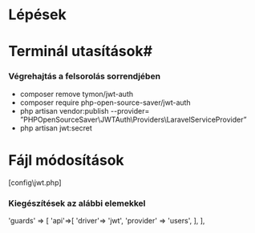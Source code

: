 # Lépések #

# Terminál utasítások#
### Végrehajtás a felsorolás sorrendjében ###
 - composer remove tymon/jwt-auth
 - composer require php-open-source-saver/jwt-auth
 - php artisan vendor:publish --provider=  ”PHPOpenSourceSaver\JWTAuth\Providers\LaravelServiceProvider”
 - php artisan jwt:secret

# Fájl módosítások #

[config\jwt.php]
### Kiegészítések az alábbi elemekkel ###
'guards' => [
        'api'=>[
            'driver'=> 'jwt',
            'provider' => 'users',
        ],
    ],


